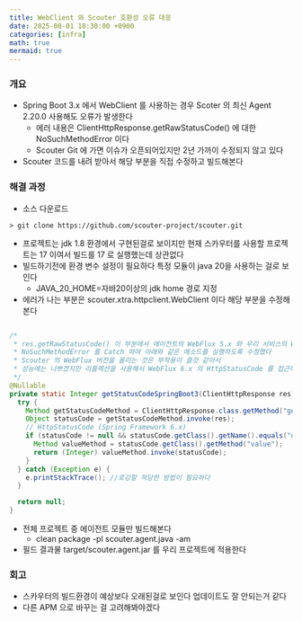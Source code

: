 ```yaml
---
title: WebClient 와 Scouter 호환성 오류 대응 
date: 2025-08-01 18:30:00 +0900
categories: [infra]
math: true
mermaid: true
---
```


### 개요 
- Spring Boot 3.x 에서 WebClient 를 사용하는 경우 Scoter 의 최신 Agent 2.20.0 사용해도 오류가 발생한다 
  - 에러 내용은 ClientHttpResponse.getRawStatusCode() 에 대한 NoSuchMethodError 이다 
  - Scouter Git 에 가면 이슈가 오픈되어있지만 2년 가까이 수정되지 않고 있다 
- Scouter 코드를 내려 받아서 해당 부분을 직접 수정하고 빌드해본다 


### 해결 과정  

- 소스 다운로드

```
> git clone https://github.com/scouter-project/scouter.git
```

- 프로젝트는 jdk 1.8 환경에서 구현된걸로 보이지만 현재 스카우터를 사용할 프로젝트는 17 이여서 빌드를 17 로 실행했는데 상관없다 
- 빌드하기전에 환경 변수 설정이 필요하다 특정 모듈이 java 20을 사용하는 걸로 보인다  
  - JAVA_20_HOME=자바20이상의 jdk home 경로 지정 
- 에러가 나는 부분은 scouter.xtra.httpclient.WebClient 이다 해당 부분을 수정해본다 

```java

/* 
 * res.getRawStatusCode() 이 부분에서 에이전트의 WebFlux 5.x 와 우리 서비스의 WebFlux 6.x 는 HttpStatus 객체가 다르기 때문에 오류가 나게 된다 
 * NoSuchMethodError 를 Catch 하여 아래와 같은 메소드를 실행하도록 수정했다 
 * Scouter 의 WebFlux 버전을 올리는 것은 부작용이 클것 같아서 
 * 성능에는 나쁘겠지만 리플렉션을 사용해서 WebFlux 6.x 의 HttpStatusCode 를 접근해보았다 
 */
@Nullable
private static Integer getStatusCodeSpringBoot3(ClientHttpResponse res) {
  try {
    Method getStatusCodeMethod = ClientHttpResponse.class.getMethod("getStatusCode");
    Object statusCode = getStatusCodeMethod.invoke(res);
    // HttpStatusCode (Spring Framework 6.x)
    if (statusCode != null && statusCode.getClass().getName().equals("org.springframework.http.HttpStatusCode")) {
      Method valueMethod = statusCode.getClass().getMethod("value");
      return (Integer) valueMethod.invoke(statusCode);
    }
  } catch (Exception e) {
    e.printStackTrace(); //로깅할 적당한 방법이 필요하다 
  }

  return null;
}


```

- 전체 프로젝트 중 에이전트 모듈만 빌드해본다 
  - clean package -pl scouter.agent.java -am
- 필드 결과물 target/scouter.agent.jar 를 우리 프로젝트에 적용한다 

### 회고 
- 스카우터의 빌드환경이 예상보다 오래된걸로 보인다 업데이트도 잘 안되는거 같다
- 다른 APM 으로 바꾸는 걸 고려해봐야겠다
